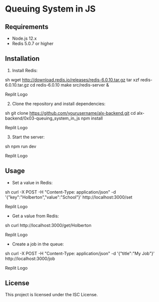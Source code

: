 # Queuing System in JS

## Requirements

- Node.js 12.x
- Redis 5.0.7 or higher

## Installation

1. Install Redis:
   

sh wget http://download.redis.io/releases/redis-6.0.10.tar.gz tar xzf redis-6.0.10.tar.gz cd redis-6.0.10 make src/redis-server &

Replit Logo

2. Clone the repository and install dependencies:
   

sh git clone https://github.com/yourusername/alx-backend.git cd alx-backend/0x03-queuing_system_in_js npm install

Replit Logo

3. Start the server:
   

sh npm run dev

Replit Logo

## Usage

- Set a value in Redis:
  

sh curl -X POST -H "Content-Type: application/json" -d '{"key":"Holberton","value":"School"}' http://localhost:3000/set

Replit Logo

- Get a value from Redis:
  

sh curl http://localhost:3000/get/Holberton

Replit Logo

- Create a job in the queue:
  

sh curl -X POST -H "Content-Type: application/json" -d '{"title":"My Job"}' http://localhost:3000/job

Replit Logo

## License

This project is licensed under the ISC License.